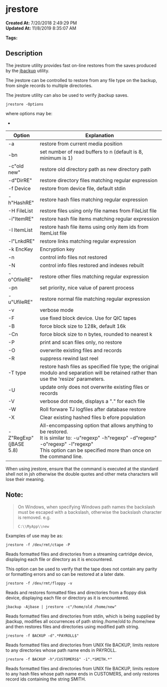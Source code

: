 # jrestore

**Created At:** 7/20/2018 2:49:29 PM  
**Updated At:** 11/8/2019 8:35:07 AM  

**Tags:**
<badge text='recovery' vertical='middle' />
<badge text='restore' vertical='middle' />
<badge text='jrestore' vertical='middle' />
<badge text='file recovery' vertical='middle' />
<badge text='backup' vertical='middle' />
<badge text='file maintenance' vertical='middle' />

## Description 

The jrestore utility provides fast on-line restores from the saves produced by the [jbackup](jbackup) utility.

The jrestore can be controlled to restore from any file type on the backup, from single records to multiple directories.

The jrestore utility can also be used to verify jbackup saves.

```
jrestore -Options
```

where options may be:

-


| Option<br> | Explanation<br> |
| --- | --- |
| -a<br> | restore from current media position<br> |
| -bn<br> | set number of read buffers to n (default is 8, minimum is 1)<br> |
| -c"old new"<br> | restore old directory path as new directory path<br> |
| -d"DirRE"<br> | restore directory files matching regular expression<br> |
| -f Device<br> | restore from device file, default stdin<br> |
| -h"HashRE"<br> | restore hash files matching regular expression<br> |
| -H FileList<br> | restore files using only file names from FileList file<br> |
| -i"ItemRE"<br> | restore hash file items matching regular expression<br> |
| -I ItemList<br> | restore hash file items using only item ids from ItemList file<br> |
| -l"LnkdRE"<br> | restore links matching regular expression<br> |
| -k EncKey<br> | Encryption key<br> |
| -n<br> | control info files not restored<br> |
| -N<br> | control info files restored and indexes rebuilt<br> |
| -o"OfileRE"<br> | restore other files matching regular expression<br> |
| -pn<br> | set priority, nice value of parent process<br> |
| -u"UfileRE"<br> | restore normal file matching regular expression<br> |
| -v<br> | verbose mode<br> |
| -F<br> | use fixed block device. Use for QIC tapes<br> |
| -B<br> | force block size to 128k, default 16k<br> |
| -Cn<br> | force block size to n bytes, rounded to nearest k<br> |
| -P<br> | print and scan files only, no restore<br> |
| -O<br> | overwrite existing files and records<br> |
| -R<br> | suppress rewind last reel<br> |
| -T type<br> | restore hash files as specified file type; the original modulo and separation will be retained rather than use the 'resize' parameters.<br> |
| -U<br> | update only does not overwrite existing files or records<br> |
| -V<br> | verbose dot mode, displays a "." for each file<br> |
| -W | Roll forware TJ logfiles after database restore<br> |
| -X | Clear existing hashed files b efore population |
| -Z"RegExp"<br>(jBASE 5.8) | All-encompassing option that allows anything to be restored.<br>It is similar to: -u"regexp" -h"regexp" -d"regexp" -o"regexp" -l"regexp"<br>This option can be specified more than once on the command line.<br> |




When using jrestore, ensure that the command is executed at the standard shell not in jsh otherwise the double quotes and other meta characters will lose their meaning.



## Note: 


> On Windows, when specifying Windows path names the backslash must be escaped with a backslash, otherwise the backslash character is removed. e.g.
> 
> ```
> C:\\MyApp\\new
> ```




Examples of use may be as:

```
jrestore -f /dev/rmt/ctape -P
```

Reads formatted files and directories from a streaming cartridge device, displaying each file or directory as it is encountered.

This option can be used to verify that the tape does not contain any parity or formatting errors and so can be restored at a later date.

```
jrestore -f /dev/rmt/floppy -v
```

Reads and restores formatted files and directories from a floppy disk device, displaying each file or directory as it is encountered.

```
jbackup -Ajbase | jrestore -c"/home/old /home/new"
```

Reads formatted files and directories from stdin, which is being supplied by jbackup, modifies all occurrences of path string /home/old to /home/new and then restores files and directories using modified path string.

```
jrestore -f BACKUP -d".*PAYROLL$"
```

Reads formatted files and directories from UNIX file BACKUP, limits restore to any directories whose path name ends in PAYROLL.

```
jrestore -f BACKUP -h"/CUSTOMERS$" -i".*SMITH.*"
```

Reads formatted files and directories from UNIX file BACKUP, limits restore to any hash files whose path name ends in CUSTOMERS, and only restores record ids containing the string SMITH.
